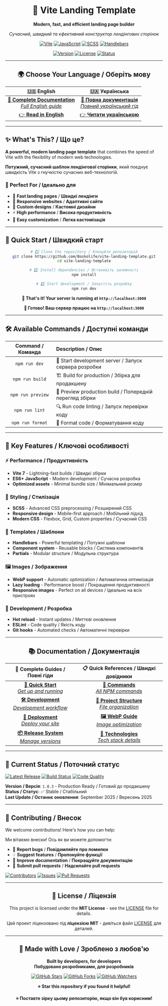 <div align="center">

# 🚀 Vite Landing Template

**Modern, fast, and efficient landing page builder**

_Сучасний, швидкий та ефективний конструктор лендінгових сторінок_

[![Vite](https://img.shields.io/badge/Vite-646CFF?style=for-the-badge&logo=vite&logoColor=white)](https://vitejs.dev/)
[![JavaScript](https://img.shields.io/badge/JavaScript-F7DF1E?style=for-the-badge&logo=javascript&logoColor=black)](https://developer.mozilla.org/en-US/docs/Web/JavaScript)
[![SCSS](https://img.shields.io/badge/SCSS-CC6699?style=for-the-badge&logo=sass&logoColor=white)](https://sass-lang.com/)
[![Handlebars](https://img.shields.io/badge/Handlebars-F0772B?style=for-the-badge&logo=handlebarsdotjs&logoColor=white)](https://handlebarsjs.com/)

[![Version](https://img.shields.io/badge/Version-1.0.3-blue?style=for-the-badge)](https://github.com/Boskolife/vite-landing-template/releases)
[![License](https://img.shields.io/badge/License-MIT-green?style=for-the-badge)](LICENSE)
[![Status](https://img.shields.io/badge/Status-Production%20Ready-brightgreen?style=for-the-badge)](https://github.com/Boskolife/vite-landing-template)

</div>

---

<div align="center">

## 🌍 Choose Your Language / Оберіть мову

|                             🇺🇸 **English**                             |                           🇺🇦 **Українська**                            |
| :--------------------------------------------------------------------: | :--------------------------------------------------------------------: |
| [📖 **Complete Documentation**<br/>_Full English guide_](README_EN.md) | [📖 **Повна документація**<br/>_Повний український гід_](README_UA.md) |
|                 [👉 **Read in English**](README_EN.md)                 |               [👉 **Читати українською**](README_UA.md)                |

</div>

---

## ✨ What's This? / Що це?

**A powerful, modern landing page template** that combines the speed of Vite with the flexibility of modern web technologies.

**Потужний, сучасний шаблон лендінгової сторінки**, який поєднує швидкість Vite з гнучкістю сучасних веб-технологій.


### 🎯 Perfect For / Ідеально для

- 🚀 **Fast landing pages** / **Швидкі лендінги**
- 📱 **Responsive websites** / **Адаптивні сайти**
- 🎨 **Custom designs** / **Кастомні дизайни**
- ⚡ **High performance** / **Висока продуктивність**
- 🔧 **Easy customization** / **Легка кастомізація**

---

## 🚀 Quick Start / Швидкий старт

<div align="center">

```bash
# 1️⃣ Clone the repository / Клонуйте репозиторій
git clone https://github.com/Boskolife/vite-landing-template.git
cd vite-landing-template

# 2️⃣ Install dependencies / Встановіть залежності
npm install

# 3️⃣ Start development / Запустіть розробку
npm run dev
```

**🎉 That's it! Your server is running at `http://localhost:3000`**

**🎉 Готово! Ваш сервер працює на `http://localhost:3000`**

</div>

---

## 🛠️ Available Commands / Доступні команди

| Command / Команда | Description / Опис                                       |
| :---------------: | :------------------------------------------------------- |
|   `npm run dev`   | 🚀 Start development server / Запуск сервера розробки    |
|  `npm run build`  | 🏗️ Build for production / Збірка для продакшену          |
| `npm run preview` | 👀 Preview production build / Попередній перегляд збірки |
|  `npm run lint`   | 🔍 Run code linting / Запуск перевірки коду              |
| `npm run format`  | 💅 Format code / Форматування коду                       |

---

## 🎨 Key Features / Ключові особливості

### ⚡ **Performance** / **Продуктивність**

- **Vite 7** - Lightning-fast builds / Швидкі збірки
- **ES6+ JavaScript** - Modern development / Сучасна розробка
- **Optimized assets** - Minimal bundle size / Мінімальний розмір

### 🎨 **Styling** / **Стилізація**

- **SCSS** - Advanced CSS preprocessing / Розширений CSS
- **Responsive design** - Mobile-first approach / Мобільний підхід
- **Modern CSS** - Flexbox, Grid, Custom properties / Сучасний CSS

### 📄 **Templates** / **Шаблони**

- **Handlebars** - Powerful templating / Потужні шаблони
- **Component system** - Reusable blocks / Система компонентів
- **Partials** - Modular structure / Модульна структура

### 🖼️ **Images** / **Зображення**

- **WebP support** - Automatic optimization / Автоматична оптимізація
- **Lazy loading** - Performance boost / Покращення продуктивності
- **Responsive images** - Perfect on all devices / Ідеально на всіх пристроях

### 🔧 **Development** / **Розробка**

- **Hot reload** - Instant updates / Миттєві оновлення
- **ESLint** - Code quality / Якість коду
- **Git hooks** - Automated checks / Автоматичні перевірки

---


<div align="center">

## 📚 Documentation / Документація

|                   📖 **Complete Guides** / **Повні гіди**                    |                    📋 **Quick References** / **Швидкі довідники**                     |
| :--------------------------------------------------------------------------: | :-----------------------------------------------------------------------------------: |
|  [**🚀 Quick Start**<br/>_Get up and running_](docs/guides/QUICK_START.md)   |              [**📝 Commands**<br/>_All NPM commands_](docs/COMMANDS.md)               |
| [**🛠️ Development**<br/>_Development workflow_](docs/guides/DEVELOPMENT.md)  | [**📁 Project Structure**<br/>_File organization_](docs/PROJECT_STRUCTURE_CENTRAL.md) |
|    [**🚀 Deployment**<br/>_Deploy your site_](docs/guides/DEPLOYMENT.md)     |           [**🖼️ WebP Guide**<br/>_Image optimization_](docs/WEBP_GUIDE.md)            |
| [**📦 Release System**<br/>_Manage versions_](docs/guides/RELEASE_SYSTEM.md) |          [**🔧 Technologies**<br/>_Tech stack details_](docs/technologies/)           |

</div>

---

## 🎯 Current Status / Поточний статус

[![Latest Release](https://img.shields.io/badge/Latest%20Release-v1.0.3-blue?style=for-the-badge)](https://github.com/Boskolife/vite-landing-template/releases/tag/v1.0.3)
[![Build Status](https://img.shields.io/badge/Build-Passing-brightgreen?style=for-the-badge)](#)
[![Code Quality](https://img.shields.io/badge/Code%20Quality-A%20Grade-brightgreen?style=for-the-badge)](#)

**Version / Версія**: `1.0.3` - Production Ready / Готовий до продакшену  
**Status / Статус**: ✅ Stable / Стабільний  
**Last Update / Останнє оновлення**: September 2025 / Вересень 2025

---

## 🤝 Contributing / Внесок

We welcome contributions! Here's how you can help:

Ми вітаємо внески! Ось як ви можете допомогти:

- 🐛 **Report bugs** / **Повідомляйте про помилки**
- 💡 **Suggest features** / **Пропонуйте функції**
- 📝 **Improve documentation** / **Покращуйте документацію**
- 🔧 **Submit pull requests** / **Надсилайте pull requests**

[![Contributors](https://img.shields.io/github/contributors/Boskolife/vite-landing-template?style=for-the-badge)](https://github.com/Boskolife/vite-landing-template/graphs/contributors)
[![Issues](https://img.shields.io/github/issues/Boskolife/vite-landing-template?style=for-the-badge)](https://github.com/Boskolife/vite-landing-template/issues)
[![Pull Requests](https://img.shields.io/github/issues-pr/Boskolife/vite-landing-template?style=for-the-badge)](https://github.com/Boskolife/vite-landing-template/pulls)

---


<div align="center">

## 📄 License / Ліцензія

This project is licensed under the **MIT License** - see the [LICENSE](LICENSE) file for details.

Цей проект ліцензовано під **ліцензією MIT** - дивіться файл [LICENSE](LICENSE) для деталей.

</div>

---

<div align="center">

## 💝 Made with Love / Зроблено з любов'ю

**Built by developers, for developers**  
**Побудовано розробниками, для розробників**

[![GitHub Stars](https://img.shields.io/github/stars/Boskolife/vite-landing-template?style=social)](https://github.com/Boskolife/vite-landing-template)
[![GitHub Forks](https://img.shields.io/github/forks/Boskolife/vite-landing-template?style=social)](https://github.com/Boskolife/vite-landing-template/fork)
[![GitHub Watchers](https://img.shields.io/github/watchers/Boskolife/vite-landing-template?style=social)](https://github.com/Boskolife/vite-landing-template)

**⭐ Star this repository if you found it helpful!**

**⭐ Поставте зірку цьому репозиторію, якщо він був корисним!**

</div>
